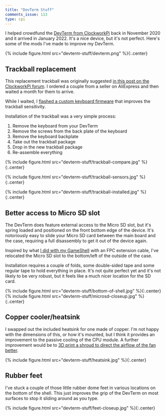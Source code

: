 ```yaml
---
title: "DevTerm Stuff"
comments_issue: 113
type: cpi
---
```


I helped crowdfund the [DevTerm from ClockworkPi](https://www.clockworkpi.com/devterm) back in November 2020 and it arrived in January 2022. It's a nice device, but it's not perfect. Here's some of the mods I've made to improve my DevTerm.

{% include figure.html src="devterm-stuff/devterm.png" %}{:.center}

<!-- more -->

## Trackball replacement

This replacement trackball was originally suggested [in this post on the ClockworkPi forum](https://forum.clockworkpi.com/t/the-cheapest-keyboard-hardware-mod/7708). I ordered a couple from a seller on AliExpress and then waited a month for them to arrive.

While I waited, I [flashed a custom keyboard firmware](https://forum.clockworkpi.com/t/ive-rewritten-devterm-keyboard-trackball-firmware/7671) that improves the trackball sensitivity.

Installation of the trackball was a very simple process:

1. Remove the keyboard from your DevTerm
2. Remove the screws from the back plate of the keyboard
3. Remove the keyboard backplate
4. Take out the trackball package
5. Drop in the new trackball package
6. Re-assemble everything

{% include figure.html src="devterm-stuff/trackball-compare.jpg" %}{:.center}

{% include figure.html src="devterm-stuff/trackball-sensors.jpg" %}{:.center}

{% include figure.html src="devterm-stuff/trackball-installed.jpg" %}{:.center}

## Better access to Micro SD slot

The DevTerm does feature external access to the Micro SD slot, but it's spring loaded and positioned on the front bottom edge of the device. It's notoriously easy to slide your Micro SD card between the main board and the case, requiring a full disassembly to get it out of the device again.

Inspired by what [I did with my GameShell](/post/gameshell-stuff/#external-access-to-micro-sd-slot) with an FPC extension cable, I've relocated the Micro SD slot  to the bottom/left of the outside of the case.

Installation requires a couple of folds, some double-sided tape and some regular tape to hold everything in place. It's not quite perfect yet and it's not likely to be very robust, but it feels like a much nicer location for the SD card.

{% include figure.html src="devterm-stuff/bottom-of-shell.jpg" %}{:.center}
{% include figure.html src="devterm-stuff/microsd-closeup.jpg" %}{:.center}

## Copper cooler/heatsink

I swapped out the included heatsink for one made of copper. I'm not happy with the dimensions of this, or how it's mounted, but I think it provides an improvement to the passive cooling of the CPU module. A further improvement would be to [3D print a shroud to direct the airflow of the fan better](https://forum.clockworkpi.com/t/fan-shroud-for-devterm/7598).

{% include figure.html src="devterm-stuff/heatsink.jpg" %}{:.center}

## Rubber feet

I've stuck a couple of those little rubber dome feet in various locations on the bottom of the shell. This just improves the grip of the DevTerm on most surfaces to stop it sliding around as you type.

{% include figure.html src="devterm-stuff/feet-closeup.jpg" %}{:.center}
